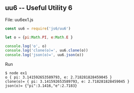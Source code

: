 ## uu6 -- Useful Utility 6

File: uu6ex1.js

```js
const uu6 = require('js6/uu6')

let o = {pi:Math.PI, e:Math.E }

console.log('o', o)
console.log('clone(o)=', uu6.clone(o))
console.log('json(o)=', uu6.json(o))

```

Run

```
$ node ex1
o { pi: 3.141592653589793, e: 2.718281828459045 }
clone(o)= { pi: 3.141592653589793, e: 2.718281828459045 }
json(o)= {"pi":3.1416,"e":2.7183}

```
